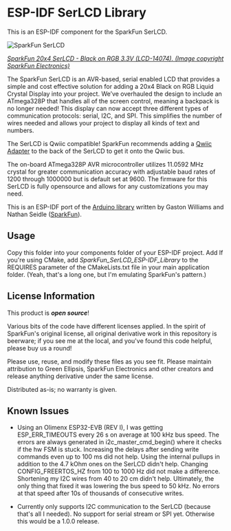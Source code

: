 ESP-IDF SerLCD Library
===========================================================
This is an ESP-IDF component for the SparkFun SerLCD.

![SparkFun SerLCD](https://cdn.sparkfun.com//assets/parts/1/1/9/2/7/14074-SparkFun_20x4_SerLCD_-_Black_on_RGB_3.3V-05.jpg)

[*SparkFun 20x4 SerLCD - Black on RGB 3.3V (LCD-14074). (Image copyright SparkFun Electronics)*](https://www.sparkfun.com/products/14074)

The SparkFun SerLCD is an AVR-based, serial enabled LCD that provides a simple and cost effective solution for adding a 20x4 Black on RGB Liquid Crystal Display into your project. We’ve overhauled the design to include an ATmega328P that handles all of the screen control, meaning a backpack is no longer needed! This display can now accept three different types of communication protocols: serial, I2C, and SPI. This simplifies the number of wires needed and allows your project to display all kinds of text and numbers.

The SerLCD is Qwiic compatible! SparkFun recommends adding a [Qwiic Adapter](https://www.sparkfun.com/products/14495) to the back of the SerLCD to get it onto the Qwiic bus.

The on-board ATmega328P AVR microcontroller utilizes 11.0592 MHz crystal for greater communication accuracy with adjustable baud rates of 1200 through 1000000 but is default set at 9600. The firmware for this SerLCD is fully opensource and allows for any customizations you may need.

This is an ESP-IDF port of the [Arduino library](https://github.com/sparkfun/SparkFun_SerLCD_Arduino_Library) written by Gaston Williams and Nathan Seidle ([SparkFun](http://www.sparkfun.com)).

Usage
-------------------
Copy this folder into your components folder of your ESP-IDF project.
Add 
If you're using CMake, add *SparkFun_SerLCD_ESP-IDF_Library* to the REQUIRES parameter of
the CMakeLists.txt file in your main application folder. (Yeah, that's a long one, but I'm emulating SparkFun's pattern.)

License Information
-------------------

This product is _**open source**_! 

Various bits of the code have different licenses applied. In the spirit of SparkFun's original license, all original derivative work in this repository is beerware; if you see me at the local, and you've found this code helpful, please buy us a round! 

Please use, reuse, and modify these files as you see fit. Please maintain attribution to Green Ellipsis, SparkFun Electronics and other creators and release anything derivative under the same license.

Distributed as-is; no warranty is given.

Known Issues
---------------
- Using an Olimenx ESP32-EVB (REV I), I was getting ESP_ERR_TIMEOUTS every 26 s on average at 100 kHz bus speed. The errors are always generated in i2c_master_cmd_begin() where it checks if the hw FSM is stuck. Increasing the delays after sending write commands even up to 100 ms did not help. Using the internal pullups in addition to the 4.7 kOhm ones on the SerLCD didn't help. Changing CONFIG_FREERTOS_HZ from 100 to 1000 Hz did not make a difference. Shortening my I2C wires from 40 to 20 cm didn't help. Ultimately, the only thing that fixed it was lowering the bus speed to 50 kHz. No errors at that speed after 10s of thousands of consecutive writes.

- Currently only supports I2C communication to the SerLCD (because that's all I needed). No support for serial stream or SPI yet. Otherwise this would be a 1.0.0 release.